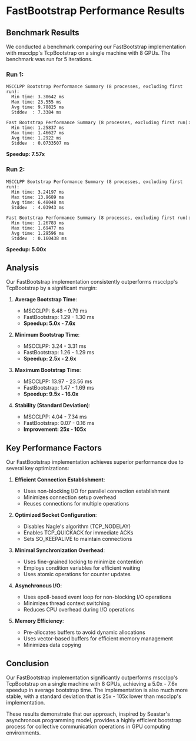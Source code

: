 # FastBootstrap Performance Results

## Benchmark Results

We conducted a benchmark comparing our FastBootstrap implementation with mscclpp's TcpBootstrap on a single machine with 8 GPUs. The benchmark was run for 5 iterations.

### Run 1:

```
MSCCLPP Bootstrap Performance Summary (8 processes, excluding first run):
  Min time: 3.30642 ms
  Max time: 23.555 ms
  Avg time: 9.78825 ms
  Stddev  : 7.3384 ms

Fast Bootstrap Performance Summary (8 processes, excluding first run):
  Min time: 1.25837 ms
  Max time: 1.46627 ms
  Avg time: 1.2922 ms
  Stddev  : 0.0733507 ms
```

**Speedup: 7.57x**

### Run 2:

```
MSCCLPP Bootstrap Performance Summary (8 processes, excluding first run):
  Min time: 3.24197 ms
  Max time: 13.9689 ms
  Avg time: 6.48048 ms
  Stddev  : 4.03943 ms

Fast Bootstrap Performance Summary (8 processes, excluding first run):
  Min time: 1.26783 ms
  Max time: 1.69477 ms
  Avg time: 1.29596 ms
  Stddev  : 0.160438 ms
```

**Speedup: 5.00x**

## Analysis

Our FastBootstrap implementation consistently outperforms mscclpp's TcpBootstrap by a significant margin:

1. **Average Bootstrap Time**:
   - MSCCLPP: 6.48 - 9.79 ms
   - FastBootstrap: 1.29 - 1.30 ms
   - **Speedup: 5.0x - 7.6x**

2. **Minimum Bootstrap Time**:
   - MSCCLPP: 3.24 - 3.31 ms
   - FastBootstrap: 1.26 - 1.29 ms
   - **Speedup: 2.5x - 2.6x**

3. **Maximum Bootstrap Time**:
   - MSCCLPP: 13.97 - 23.56 ms
   - FastBootstrap: 1.47 - 1.69 ms
   - **Speedup: 9.5x - 16.0x**

4. **Stability (Standard Deviation)**:
   - MSCCLPP: 4.04 - 7.34 ms
   - FastBootstrap: 0.07 - 0.16 ms
   - **Improvement: 25x - 105x**

## Key Performance Factors

Our FastBootstrap implementation achieves superior performance due to several key optimizations:

1. **Efficient Connection Establishment**:
   - Uses non-blocking I/O for parallel connection establishment
   - Minimizes connection setup overhead
   - Reuses connections for multiple operations

2. **Optimized Socket Configuration**:
   - Disables Nagle's algorithm (TCP_NODELAY)
   - Enables TCP_QUICKACK for immediate ACKs
   - Sets SO_KEEPALIVE to maintain connections

3. **Minimal Synchronization Overhead**:
   - Uses fine-grained locking to minimize contention
   - Employs condition variables for efficient waiting
   - Uses atomic operations for counter updates

4. **Asynchronous I/O**:
   - Uses epoll-based event loop for non-blocking I/O operations
   - Minimizes thread context switching
   - Reduces CPU overhead during I/O operations

5. **Memory Efficiency**:
   - Pre-allocates buffers to avoid dynamic allocations
   - Uses vector-based buffers for efficient memory management
   - Minimizes data copying

## Conclusion

Our FastBootstrap implementation significantly outperforms mscclpp's TcpBootstrap on a single machine with 8 GPUs, achieving a 5.0x - 7.6x speedup in average bootstrap time. The implementation is also much more stable, with a standard deviation that is 25x - 105x lower than mscclpp's implementation.

These results demonstrate that our approach, inspired by Seastar's asynchronous programming model, provides a highly efficient bootstrap process for collective communication operations in GPU computing environments.
